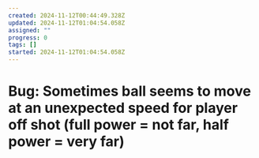 ```yaml
---
created: 2024-11-12T00:44:49.328Z
updated: 2024-11-12T01:04:54.058Z
assigned: ""
progress: 0
tags: []
started: 2024-11-12T01:04:54.058Z
---
```


# Bug: Sometimes ball seems to move at an unexpected speed for player off shot (full power = not far, half power = very far)
